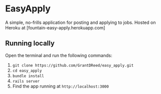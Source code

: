 # EasyApply

A simple, no-frills application for posting and applying to jobs.  Hosted on Heroku at [fountain-easy-apply.herokuapp.com]

## Running locally

Open the terminal and run the following commands:
1. `git clone https://github.com/GrantDReed/easy_apply.git`
2. `cd easy_apply`
3. `bundle install`
4. `rails server`
5. Find the app running at `http://localhost:3000`
